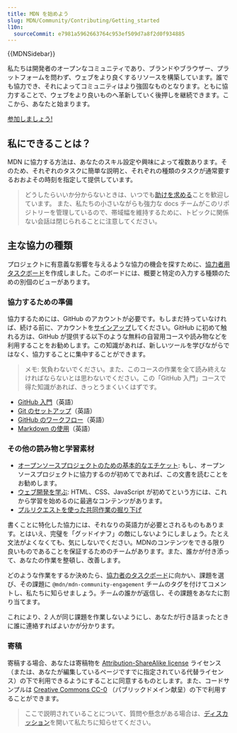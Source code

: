 ```yaml
---
title: MDN を始めよう
slug: MDN/Community/Contributing/Getting_started
l10n:
  sourceCommit: e7981a5962663764c953ef509d7a8f2d0f934885
---
```


{{MDNSidebar}}

私たちは開発者のオープンなコミュニティであり、ブランドやブラウザー、プラットフォームを問わず、ウェブをより良くするリソースを構築しています。誰でも協力でき、それによってコミュニティはより強固なものとなります。ともに協力することで、ウェブをより良いものへ革新していく後押しを継続できます。ここから、あなたと始まります。

[参加しましょう!](https://github.com/mdn/mdn-community/)

## 私にできることは？

MDN に協力する方法は、あなたのスキル設定や興味によって複数あります。そのため、それぞれのタスクに簡単な説明と、それぞれの種類のタスクが通常要するおおよその時刻を指定して提供しています。

> どうしたらいいか分からないときは、いつでも[助けを求める](https://github.com/mdn/mdn-community/)ことを歓迎しています。
> また、私たちの小さいながらも強力な docs チームがこのリポジトリーを管理しているので、帯域幅を維持するために、トピックに関係ない会話は閉じられることに注意してください。

## 主な協力の種類

プロジェクトに有意義な影響を与えるような協力の機会を探すために、[協力者用タスクボード](https://github.com/orgs/mdn/projects/25/views/1)を作成しました。このボードには、概要と特定の入力する種類のための別個のビューがあります。

### 協力するための準備

協力するためには、GitHub のアカウントが必要です。もしまだ持っていなければ、続ける前に、アカウントを[サインアップ](https://github.com/signup)してください。GitHub に初めて触れる方は、GitHub が提供する以下のような無料の自習用コースや読み物などを利用することをお勧めします。この知識があれば、新しいツールを学びながらではなく、協力することに集中することができます。

> メモ: 気負わないでください。また、このコースの作業を全て読み終えなければならないとは思わないでください。この「GitHub 入門」コースで得た知識があれば、きっとうまくいくはずです。

- [GitHub 入門](https://github.com/skills/introduction-to-github)（英語）
- [Git のセットアップ](https://docs.github.com/en/get-started/quickstart/set-up-git)（英語）
- [GitHub のワークフロー](https://docs.github.com/en/get-started/quickstart/github-flow)（英語）
- [Markdown の使用](https://github.com/skills/communicate-using-markdown)（英語）

### その他の読み物と学習素材

- [オープンソースプロジェクトのための基本的なエチケット](/ja/docs/MDN/Community/Open_source_etiquette): もし、オープンソースプロジェクトに協力するのが初めてであれば、この文書を読むことをお勧めします。
- [ウェブ開発を学ぶ](/ja/docs/Learn): HTML、CSS、JavaScript が初めてという方には、これから学習を始めるのに最適なコンテンツがあります。
- [プルリクエストを使った共同作業の掘り下げ](https://docs.github.com/ja/pull-requests/collaborating-with-pull-requests)

書くことに特化した協力には、それなりの英語力が必要とされるものもあります。とはいえ、完璧を「グッドイナフ」の敵にしないようにしましょう。たとえ文法がよくなくても、気にしないでください。MDNのコンテンツをできる限り良いものであることを保証するためのチームがあります。また、誰かが付き添って、あなたの作業を整頓し、改善します。

どのような作業をするか決めたら、[協力者のタスクボード](https://github.com/orgs/mdn/projects/25/views/1)に向かい、課題を選び、その課題に `@mdn/mdn-community-engagement` チームのタグを付けてコメントし、私たちに知らせましょう。チームの誰かが返信し、その課題をあなたに割り当てます。

これにより、2 人が同じ課題を作業しないようにし、あなたが行き詰まったときに誰に連絡すればよいかが分かります。

### 寄稿

寄稿する場合、あなたは寄稿物を [Attribution-ShareAlike license](https://creativecommons.org/licenses/by-sa/4.0/) ライセンス（または、あなたが編集しているページですでに指定されている代替ライセンス）の下で利用できるようにすることに同意するものとします。また、コードサンプルは [Creative Commons CC-0](https://creativecommons.org/share-your-work/public-domain/cc0/) （パブリックドメイン献呈）の下で利用することができます。

> ここで説明されていることについて、質問や懸念がある場合は、[ディスカッション](https://github.com/mdn/mdn-community/discussions/categories/content)を開いて私たちに知らせてください。
